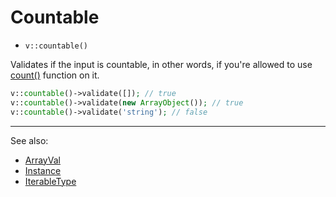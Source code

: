# Countable

- `v::countable()`

Validates if the input is countable, in other words, if you're allowed to use
[count()](http://php.net/count) function on it.

```php
v::countable()->validate([]); // true
v::countable()->validate(new ArrayObject()); // true
v::countable()->validate('string'); // false
```

***
See also:

  * [ArrayVal](ArrayVal.md)
  * [Instance](Instance.md)
  * [IterableType](IterableType.md)
